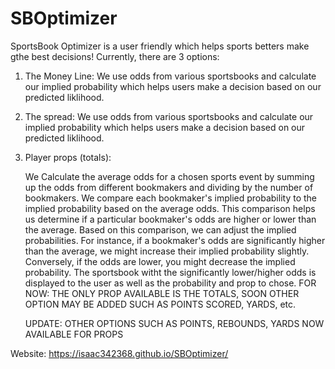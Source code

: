 # SBOptimizer
SportsBook Optimizer is a user friendly which helps sports betters make gthe best decisions!
Currently, there are 3 options:
1. The Money Line:
   We use odds from various sportsbooks and calculate our implied probability which helps users make a decision based on our predicted liklihood.
2. The spread:
    We use odds from various sportsbooks and calculate our implied probability which helps users make a decision based on our predicted liklihood.
  
4. Player props (totals):
 
   We Calculate the average odds for a chosen sports event by summing up the odds from different bookmakers and dividing by the number of bookmakers.
   We compare each bookmaker's implied probability to the implied probability based on the average odds. This comparison helps us determine if a particular bookmaker's odds are higher or lower than the average.
   Based on this comparison, we can adjust the implied probabilities. For instance, if a bookmaker's odds are significantly higher than the average, we might increase their implied probability slightly. Conversely, if the odds are lower, you might decrease the implied probability.
   The sportsbook witht the significantly lower/higher odds is displayed to the user as well as the probability and prop to chose.
   FOR NOW: THE ONLY PROP AVAILABLE IS THE TOTALS, SOON OTHER OPTION MAY BE ADDED SUCH AS POINTS SCORED, YARDS, etc.


   UPDATE: OTHER OPTIONS SUCH AS POINTS, REBOUNDS, YARDS NOW AVAILABLE FOR PROPS

Website:
https://isaac342368.github.io/SBOptimizer/

